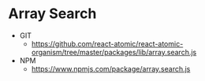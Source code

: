 Array Search 
===============
   * GIT
      * https://github.com/react-atomic/react-atomic-organism/tree/master/packages/lib/array.search.js
   * NPM
      * https://www.npmjs.com/package/array.search.js


